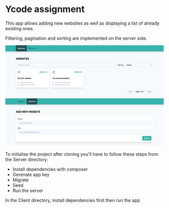 # Ycode assignment

This app allows adding new websites as well as displaying a list of already existing ones.

Filtering, pagination and sorting are implemented on the server side.

![Website list](/website_list.png)
![Add website](/add_website.png)

To initialise the project after cloning you'll have to follow these steps from the Server directory:

- Install dependencies with composer
- Gerenate app key
- Migrate
- Seed
- Run the server

In the Client directory, install dependencies first then run the app
